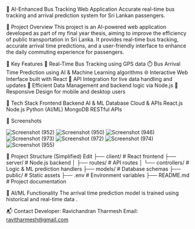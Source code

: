 🚌 AI-Enhanced Bus Tracking Web Application
Accurate real-time bus tracking and arrival prediction system for Sri Lankan passengers.

📌 Project Overview
This project is an AI-powered web application developed as part of my final year thesis, aiming to improve the efficiency of public transportation in Sri Lanka. It provides real-time bus tracking, accurate arrival time predictions, and a user-friendly interface to enhance the daily commuting experience for passengers.

🚀 Key Features
📍 Real-Time Bus Tracking using GPS data
⏱️ Bus Arrival Time Prediction using AI & Machine Learning algorithms
🌐 Interactive Web Interface built with React
🔁 API Integration for live data handling and updates
💾 Efficient Data Management and backend logic via Node.js
📱 Responsive Design for mobile and desktop users

🧰 Tech Stack
Frontend	Backend	AI & ML	Database	Cloud & APIs
React.js	Node.js	Python (AI/ML)	MongoDB	RESTful APIs

📸 Screenshots

![Screenshot (952)](https://github.com/user-attachments/assets/f8ba8773-74ea-4e31-af7a-fda82c5ed5a3)
![Screenshot (950)](https://github.com/user-attachments/assets/a4875a24-b49f-4539-bd96-add6a01f5fe5)
![Screenshot (946)](https://github.com/user-attachments/assets/85bfe6c6-5164-45a3-ac55-85d26e5f4907)
![Screenshot (973)](https://github.com/user-attachments/assets/1589f2fa-ba79-4343-b146-7cc01df4c51f)
![Screenshot (972)](https://github.com/user-attachments/assets/19bfce08-8492-4fb0-8ddf-5a94ff101c1a)
![Screenshot (974)](https://github.com/user-attachments/assets/23ac944c-17e8-4fd4-9a9c-d32b978bfddf)
![Screenshot (955)](https://github.com/user-attachments/assets/e6c551d5-44de-45aa-be0e-1a1814d06b6e)


📂 Project Structure (Simplified)
Edit
├── client/               # React frontend
├── server/               # Node.js backend
│   ├── routes/           # API routes
│   └── controllers/      # Logic & ML prediction handlers
├── models/               # Database schemas
├── public/               # Static assets
├── .env                  # Environment variables
├── README.md             # Project documentation


🤖 AI/ML Functionality
The arrival time prediction model is trained using historical and real-time data .


📬 Contact
Developer: Ravichandran Tharmesh
Email: ravitharmesh@gmail.com

